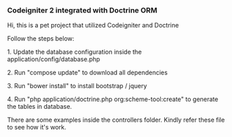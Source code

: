 <h3>Codeigniter 2 integrated with Doctrine ORM</h3>

<p>Hi, this is a pet project that utilized Codeigniter and Doctrine</p>
<p>Follow the steps below:</p>
<p>1. Update the database configuration inside the application/config/database.php <p>
<p>2. Run "compose update" to download all dependencies <p>
<p>3. Run "bower install" to install bootstrap / jquery</p>
<p>4. Run "php application/doctrine.php org:scheme-tool:create" to generate the tables in database. </p>

<p>
There are some examples inside the controllers folder.  Kindly refer these file to
see how it's work.
</p>

